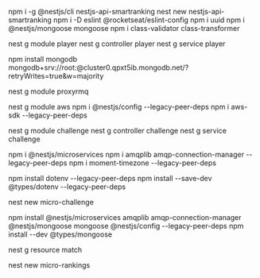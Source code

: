 npm i -g @nestjs/cli
nestjs-api-smartranking
nest new nestjs-api-smartranking
npm i -D eslint @rocketseat/eslint-config
npm i uuid
npm i @nestjs/mongoose mongoose
npm i class-validator class-transformer

nest g module player
nest g controller player
nest g service player

npm install mongodb
mongodb+srv://root:<password>@cluster0.qpxt5ib.mongodb.net/?retryWrites=true&w=majority

nest g module proxyrmq

nest g module aws
npm i @nestjs/config  --legacy-peer-deps
npm i aws-sdk  --legacy-peer-deps

nest g module challenge
nest g controller challenge
nest g service challenge

npm i @nestjs/microservices
npm i amqplib amqp-connection-manager --legacy-peer-deps
npm i moment-timezone --legacy-peer-deps

npm install dotenv --legacy-peer-deps
npm install --save-dev @types/dotenv --legacy-peer-deps


nest new micro-challenge

npm install @nestjs/microservices amqplib amqp-connection-manager @nestjs/mongoose mongoose @nestjs/config  --legacy-peer-deps
npm install --dev @types/mongoose 


nest g resource match



nest new micro-rankings